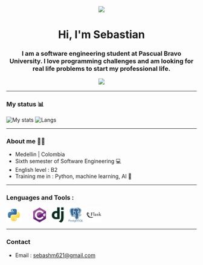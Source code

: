 <div id="header" align="center">
    <img src="https://media.giphy.com/media/iIqmM5tTjmpOB9mpbn/giphy.gif" width="200"/>
    <h1 align="center">Hi, I'm Sebastian</h1>
    <h3 align="center">I am a software engineering student at
        Pascual Bravo University. I love programming challenges and am looking for
        real life problems to start my professional life.
    </h3>
    <p align="center">
        <a href="https://instagram.com/joansebhm"><img src="https://img.shields.io/badge/instagram-833AB4.svg?style=for-the-badge&logo=instagram&logoColor=white"/></a>
    </p>
</div>

---

### My status 📊

![My stats](https://github-readme-stats.vercel.app/api?username=JoansebHM&show_icons=true&hide_border=true&theme=tokyonight)
![Langs](https://github-readme-stats.vercel.app/api/top-langs/?username=JoansebHM&layout=donut&hide_border=true&theme=tokyonight)

---

### About me 👨‍💻

- Medellin | Colombia
- Sixth semester of Software Engineering 💻
- English level : B2
- Training me in : Python, machine learning, AI 🤖

---

<div align="left">
    <h3>Lenguages and Tools :</h3>
    <div>
        <img src="https://github.com/devicons/devicon/blob/master/icons/python/python-original.svg" title="Python Icon" alt="Python"
        width="40" height="40" style="margin-right: 20px; display: inline-block;"/>&nbsp;
        <img src="https://github.com/devicons/devicon/blob/master/icons/csharp/csharp-original.svg" title="C# Icon" alt="C#"
        width="40" height="40" style="display: inline-block;"/>&nbsp;
        <img src="https://github.com/devicons/devicon/blob/master/icons/django/django-plain.svg" title="Django Icon" alt="Django"
        width="40" height="40" style="display: inline-block;"/>&nbsp;
        <img src="https://github.com/devicons/devicon/blob/master/icons/postgresql/postgresql-plain-wordmark.svg" title="PostgreSQL Icon" alt="PostgreSQL"
        width="40" height="40" style="display: inline-block;"/>&nbsp;
        <img src="https://github.com/devicons/devicon/blob/master/icons/flask/flask-original-wordmark.svg" title="Flask Icon" alt="Flask"
        width="40" height="40" style="display: inline-block;"/>&nbsp;
    </div>
</div>

---

### Contact

- Email : <sebashm621@gmail.com>
